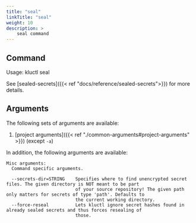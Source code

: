 ```yaml
---
title: "seal"
linkTitle: "seal"
weight: 10
description: >
    seal command
---
```


## Command
<!-- BEGIN SECTION "seal" "Usage" false -->
Usage: kluctl seal

<!-- END SECTION -->

See [sealed-secrets]({{< ref "docs/reference/sealed-secrets">}}) for more details.

## Arguments
The following sets of arguments are available:
1. [project arguments]({{< ref "./common-arguments#project-arguments" >}}) (except `-a`)

In addition, the following arguments are available:
<!-- BEGIN SECTION "seal" "Misc arguments" true -->
```
Misc arguments:
  Command specific arguments.

  --secrets-dir=STRING    Specifies where to find unencrypted secret files. The given directory is NOT meant to be part
                          of your source repository! The given path only matters for secrets of type 'path'. Defaults to
                          the current working directory.
  --force-reseal          Lets kluctl ignore secret hashes found in already sealed secrets and thus forces resealing of
                          those.

```
<!-- END SECTION -->
